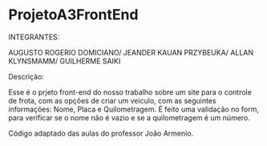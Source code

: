 # ProjetoA3FrontEnd

INTEGRANTES:

AUGUSTO ROGERIO DOMICIANO/ JEANDER KAUAN PRZYBEUKA/ ALLAN KLYNSMAMM/ GUILHERME SAIKI

Descrição:

Esse é o prjeto front-end do nosso trabalho sobre um site para o controle de frota, com as opções de criar um veiculo, com as seguintes informações: Nome, Placa e Quilometragem.
É feito uma validação no form, para verificar se o nome não é vazio e se a quilometragem é um número.

Código adaptado das aulas do professor João Armenio.

